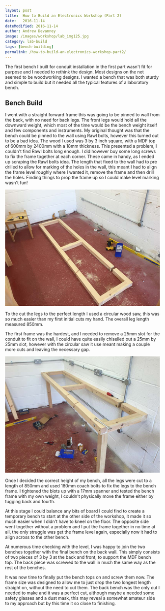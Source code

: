 ```yaml
---
layout: post
title:  How to Build an Electronics Workshop (Part 2)
date:   2016-11-14
dateModified: 2016-11-14
author: Andrew Devanney
image: /images/workshop/lab_img125.jpg
category: lab-build
tags: [bench-building]
permalink: /how-to-build-an-electronics-workshop-part2/
---
```


The first bench I built for conduit installation in the first part wasn't fit for purpose and I needed to rethink the design. Most designs on the net seemed to be woodworking designs. I wanted a bench that was both sturdy and simple to build but it needed all the typical features of a laboratory bench.<!--more-->

## Bench Build

I went with a straight forward frame this was going to be pinned to wall from the back, with no need for back legs. The front legs would hold all the downward weight, which most of the time would be the bench weight itself and few components and instruments. My original thought was that the bench could be pinned to the wall using Rawl bolts, however this turned out to be a bad idea. The wood I used was 3 by 3 inch square, with a MDF top of 600mm by 2400mm with a 18mm thickness. This presented a problem, I couldn't find Rawl bolts long enough. I did however buy some long screws to fix the frame together at each corner. These came in handy, as I ended up scraping the Rawl bolts idea. The length that fixed to the wall had to pre drilled to allow for marking of the holes in the wall, this meant I had to align the frame level roughly where I wanted it, remove the frame and then drill the holes. Finding things to prop the frame up so I could make level marking wasn't fun!

![first bench frame screwed together][frame-building]

To the cut the legs to the perfect length I used a circular wood saw, this was so much easier than my first initial cuts my hand. The overall leg length measured 850mm.

The first frame was the hardest, and I needed to remove a 25mm slot for the conduit to fit on the wall, I could have quite easily chiselled out a 25mm by 25mm slot, however with the circular saw it use meant making a couple more cuts and leaving the necessary gap.

![finished bolting legs and fixing the first frame to the wall][first-bench-frame]

Once I decided the correct height of my bench, all the legs were cut to a length of 850mm and used 180mm coach bolts to fix the legs to the bench frame. I tightened the blots up with a 17mm spanner and tested the bench frame with my own weight, I couldn't physically move the frame either by tugging back and fourth.

At this stage I could balance any bits of board I could find to create a temporary bench to start at the other side of the workshop, it made it so much easier when I didn't have to kneel on the floor. The opposite side went together without a problem and I put the frame together in no time at all, the only struggle was get the frame level again, especially now it had to align across to the other bench.

At numerous time checking with the level, I was happy to join the two benches together with the final bench on the back wall. This simply consists of two pieces of 3 by 3 at the back and front, to support the MDF bench top. The back piece was screwed to the wall in much the same way as the rest of the benches.

It was now time to finally put the bench tops on and screw them now. The frame size was designed to allow me to just drop the two longest length straight on, without the need to cut them. The back bench was the only cut I needed to make and it was a perfect cut, although maybe a needed some safety glasses and a dust mask, this may reveal a somewhat amateur side to my approach but by this time it so close to finishing.


[frame-building]:/images/workshop/lab_img92.jpg "first frame constructed"
[first-bench-frame]:/images/workshop/lab_img100.jpg "finished fixing the first frame to the wall"
